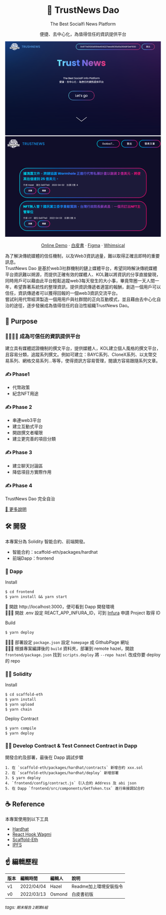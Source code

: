 <h1 align="center">
  🦄 TrustNews Dao
</h1>
<p align="center">The Best Socialfi News Platform</p>
<p align="center">便捷、去中心化，為值得信任的資訊提供平台</p>

<p align="center">
  <img src="./cover.png" width="700px">
  <img src="./PostListCover.png" width="700px">
</p>

<p align="center">
    <a href="https://hazelwu2.github.io/kcrypto-camp-final-project-team/" target="blank">Online Demo</a>
    ·
     <a href="https://hiippo.gitbook.io/trustnews-dao/" target="blank">白皮書</a>
    ·
    <a href="https://www.figma.com/file/dmekLLaoDZx0mD3BkL4Uoz/KcryptoCamp-TrustNews-Dao?node-id=17%3A3">Figma</a>
    ·
    <a href="https://whimsical.com/team-6-Y2HMTy6LPtn1fpnQtt3XWu">Whimsical</a>
</p>

為了解決傳統媒體的信任機制，以及Web3資訊過量，難以取得正確且即時的重要訊息。<br>
TrustNews Dao 是基於web3社群機制的鏈上媒體平台，希望同時解決傳統媒體平台資訊難以朔源，而提供正確有效的媒體人、KOL難以將資訊的分享直接變現，同時用戶可以藉由此平台輕鬆追蹤web3每天發生的大小事，畢竟幣圈一天人間一年，希望靠著系統性的整理資訊，提供資訊傳遞者適當的報酬，創造一個用戶可以信任，資訊傳遞者可以獲得回報的一個web3資訊交流平台。
<br>
嘗試利用代幣經濟製造一個用用戶與社群間的正向互動模式，並且藉由去中心化自治的途徑，逐步發展成為值得信任的自治性組織TrustNews Dao。

## 🚤 Purpose
### 👩‍👩‍👧‍👧 成為可信任的資訊提供平台
建立具有媒體認證機制的撰文平台，提供媒體人，KOL建立個人風格的撰文平台，且容易分類，追蹤系列撰文。例如可建立：BAYC系列、CloneX系列、以太幣交易系列、網格交易系列...等等，使得資訊方容易管理，閱讀方容易跟隨系列文章。
### ✍️ Phase1
- 代幣政策
- 紀念NFT用途
### ✍️ Phase 2
- 串連web3平台
- 建立互動式平台
- 開啟撰文者權限
- 建立更完善的項目分類
### ✍️ Phase 3
- 建立聊天討論區
- 降低項目方實際作用
### ✍️ Phase 4
TrustNews Dao 完全自治

[🧐 更多說明](https://hiippo.gitbook.io/trustnews-dao/)


## 🛠️ 開發
本專案分為 Solidity 智能合約、前端開發。
- 智能合約：scaffold-eth/packages/hardhat
- 前端Dapp：frontend

### 📱 Dapp
Install
```
$ cd frontend
$ yarn install && yarn start
```
📱 開啟 http://localhost:3000，便可看到 Dapp 開發環境<br>
👨🏼‍💻 開啟 .env 設定 REACT_APP_INFURA_ID，可到 [Infura](https://infura.io/) 申請 Project 取得 ID

Build
```
$ yarn deploy
```
👨🏼‍💻 部署設定 `package.json` 設定 `homepage` 成 GithubPage 網址<br>
👨🏼‍💻 根據專案編譯後的 `build` 資料夾，部署到 remote hazel，開啟 `frontend/package.json` 找到 `scripts.deploy` 將 `--repo hazel` 改成你要 deploy 的 repo

### 👨‍💻 Solidity
Install
```
$ cd scaffold-eth
$ yarn install
$ yarn upload
$ yarn chain
```


Deploy Contract
```
$ yarn compile
$ yarn deploy
```
### 👨‍💻 Develop Contract & Test Connect Contract in Dapp
開發合約及部署，最後在 Dapp 調試步驟

```
1. 在 `scaffold-eth/packages/hardhat/contracts` 新增合約 xxx.sol
2. 在 `scaffold-eth/packages/hardhat/deploy` 新增部署
3. $ yarn deploy
4. `frontend/config/contract.js` 引入合約 Address 及 abi json
5. 在 Dapp `frontend/src/components/GetToken.tsx` 進行串接調試合約
```

## ☕ Reference
本專案使用到以下工具
- [Hardhat](https://hardhat.org/getting-started/)
- [React Hook Wagmi](https://wagmi.sh/)
- [Scaffold-Eth](https://github.com/scaffold-eth/scaffold-eth)
- [IPFS](https://ipfs.io/)

## ☝ 編輯歷程

|版本|編輯時間|編輯人|說明|
|:---|:---|:---|:---|
|v1|2022/04/04|Hazel|Readme加上環境安裝指令|
|v0|2022/03/13|Osmond|白皮書初版|


###### tags: `期末報告` `2期第6組`
